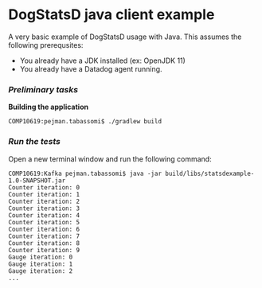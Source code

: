 # DogStatsD java client example



A very basic example of DogStatsD usage with Java. This assumes the following prerequsites: 
+ You already have a JDK installed (ex: OpenJDK 11)
+ You already have a Datadog agent running.
  

### _Preliminary tasks_


**Building the application**

```
COMP10619:pejman.tabassomi$ ./gradlew build
```



### _Run the tests_

Open a new terminal window and run the following command:

```
COMP10619:Kafka pejman.tabassomi$ java -jar build/libs/statsdexample-1.0-SNAPSHOT.jar
Counter iteration: 0
Counter iteration: 1
Counter iteration: 2
Counter iteration: 3
Counter iteration: 4
Counter iteration: 5
Counter iteration: 6
Counter iteration: 7
Counter iteration: 8
Counter iteration: 9
Gauge iteration: 0
Gauge iteration: 1
Gauge iteration: 2
...
```


